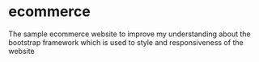 # ecommerce
The sample ecommerce website to improve my understanding about the bootstrap framework which is used to style and responsiveness of the website
